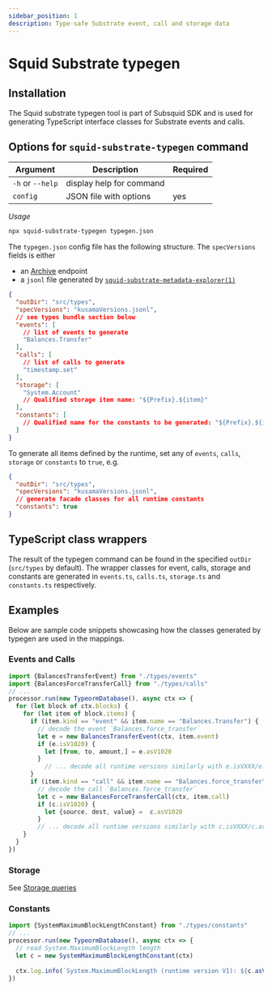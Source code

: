```yaml
---
sidebar_position: 1
description: Type-safe Substrate event, call and storage data
---
```


# Squid Substrate typegen

## Installation

The Squid substrate typegen tool is part of Subsquid SDK and is used for generating TypeScript interface classes for
Substrate events and calls.

## Options for `squid-substrate-typegen` command

| Argument         | Description              | Required |
| ---------------- | ------------------------ | -------- |
| `-h` or `--help` | display help for command |          |
| `config`         | JSON file with options   | yes      |

*Usage*

```bash
npx squid-substrate-typegen typegen.json
```

The `typegen.json` config file has the following structure.  The `specVersions` fields is either
 - an [Archive](/archives/) endpoint
 - a `jsonl` file generated by [`squid-substrate-metadata-explorer(1)`](https://github.com/subsquid/squid/tree/master/substrate-metadata-explorer)


```json
{
  "outDir": "src/types",
  "specVersions": "kusamaVersions.jsonl",
  // see types bundle section below
  "events": [
    // list of events to generate 
    "Balances.Transfer"
  ],
  "calls": [
    // list of calls to generate
    "timestamp.set"
  ],
  "storage": [
    "System.Account"
    // Qualified storage item name: "${Prefix}.${item}"
  ],
  "constants": [
    // Qualified name for the constants to be generated: "${Prefix}.${item}"
  ]
}
```

To generate all items defined by the runtime, set any of `events`, `calls`, `storage` or `constants` to `true`, e.g.

```json
{
  "outDir": "src/types",
  "specVersions": "kusamaVersions.jsonl",
  // generate facade classes for all runtime constants
  "constants": true
}
```



## TypeScript class wrappers

The result of the typegen command can be found in the specified `outDir` (`src/types` by default). The wrapper classes for event, calls, storage and constants are generated in `events.ts`, `calls.ts`, `storage.ts` and `constants.ts` respectively. 

## Examples

Below are sample code snippets showcasing how the classes generated by typegen are used in the mappings.

### Events and Calls

```typescript
import {BalancesTransferEvent} from "./types/events"
import {BalancesForceTransferCall} from "./types/calls"
// ...
processor.run(new TypeormDatabase(), async ctx => {
  for (let block of ctx.blocks) {
    for (let item of block.items) {
      if (item.kind == "event" && item.name == "Balances.Transfer") {
        // decode the event `Balances.force_transfer`
        let e = new BalancesTransferEvent(ctx, item.event)
        if (e.isV1020) {            
          let [from, to, amount,] = e.asV1020
        } 
          // ... decode all runtime versions similarly with e.isVXXX/e.asVXXX
      }
      if (item.kind == "call" && item.name == "Balances.force_transfer") {
        // decode the call `Balances.force_transfer`
        let c = new BalancesForceTransferCall(ctx, item.call) 
        if (c.isV1020) {
          let {source, dest, value} =  c.asV1020
        }
        // ... decode all runtime versions similarly with c.isVXXX/c.asVXXX
    }
  }
})
```

### Storage

See [Storage queries](/substrate-indexing/storage-state-calls)

### Constants

```typescript
import {SystemMaximumBlockLengthConstant} from "./types/constants"
// ...
processor.run(new TypeormDatabase(), async ctx => {
  // read System.MaximumBlockLength length
  let c = new SystemMaximumBlockLengthConstant(ctx)
  
  ctx.log.info(`System.MaximumBlockLength (runtime version V1): ${c.asV1()}`)
})
```
